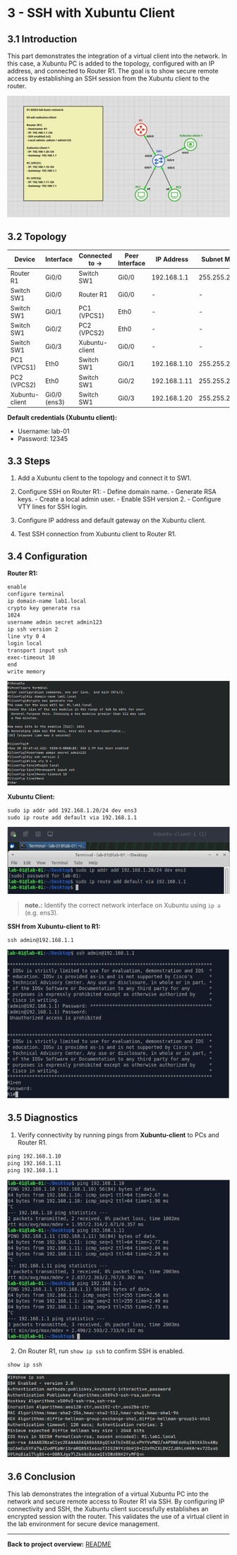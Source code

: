 # **3 - SSH with Xubuntu Client**

## **3.1 Introduction**

This part demonstrates the integration of a virtual client into the network. In this case, a Xubuntu PC is added to the topology, configured with an IP address, and connected to Router R1. The goal is to show secure remote access by establishing an SSH session from the Xubuntu client to the router.

![TOPOLOGY-map-3](images/Pasted%20image%2020250929021208.png)


## **3.2 Topology**

| Device         | Interface    | Connected to -> | Peer Interface | IP Address   | Subnet Mask   | Gateway     |
| -------------- | ------------ | --------------- | -------------- | ------------ | ------------- | ----------- |
| Router R1      | Gi0/0        | Switch SW1      | Gi0/0          | 192.168.1.1  | 255.255.255.0 | -           |
| Switch SW1     | Gi0/0        | Router R1       | Gi0/0          | -            | -             | -           |
| Switch SW1     | Gi0/1        | PC1 (VPCS1)     | Eth0           | -            | -             | -           |
| Switch SW1     | Gi0/2        | PC2 (VPCS2)     | Eth0           | -            | -             | -           |
| Switch SW1     | Gi0/3        | Xubuntu-client  | Gi0/0          | -            | -             | -           |
| PC1 (VPCS1)    | Eth0           | Switch SW1      | Gi0/1          | 192.168.1.10 | 255.255.255.0 | 192.168.1.1 |
| PC2 (VPCS2)    |Eth0           | Switch SW1      | Gi0/2          | 192.168.1.11 | 255.255.255.0 | 192.168.1.1 |
| Xubuntu-client | Gi0/0 (ens3) | Switch SW1      | Gi0/3          | 192.168.1.20 | 255.255.255.0 | 192.168.1.1 |

**Default credentials (Xubuntu client):**  

- Username: lab-01  
- Password: 12345


## **3.3 Steps**

1. Add a Xubuntu client to the topology and connect it to SW1.
    
2. Configure SSH on Router R1:
       - Define domain name.
       - Generate RSA keys.
       - Create a local admin user.
       - Enable SSH version 2.
       - Configure VTY lines for SSH login.
    
3. Configure IP address and default gateway on the Xubuntu client.
    
    
4. Test SSH connection from Xubuntu client to Router R1.

## **3.4 Configuration**

**Router R1:**

```plaintext
enable
configure terminal
ip domain-name lab1.local
crypto key generate rsa
1024
username admin secret admin123
ip ssh version 2
line vty 0 4
login local
transport input ssh
exec-timeout 10
end
write memory
```
![SSH-R1](images/Pasted%20image%2020250928225120.png)

**Xubuntu Client:**

```plaintext
sudo ip addr add 192.168.1.20/24 dev ens3
sudo ip route add default via 192.168.1.1
```
![Xubuntu-client](images/Pasted%20image%2020250929012344.png)

>**note.:** Identify the correct network interface on Xubuntu using `ip a` (e.g. ens3).


**SSH from Xubuntu-client to R1:**

```
ssh admin@192.168.1.1
```
![SSH](images/Pasted%20image%2020250929012614.png)

## **3.5 Diagnostics**

1. Verify connectivity by running pings from **Xubuntu-client** to PCs and Router R1.
    

```text
ping 192.168.1.10
ping 192.168.1.11
ping 192.168.1.1
```
![xubuntu-clien-ping-test](images/Pasted%20image%2020250929012924.png)

2. On Router R1, run `show ip ssh` to confirm SSH is enabled.
    

```text
show ip ssh
```
![SSH-test](images/Pasted%20image%2020250929013118.png)


## **3.6 Conclusion**

This lab demonstrates the integration of a virtual Xubuntu PC into the network and secure remote access to Router R1 via SSH. By configuring IP connectivity and SSH, the Xubuntu client successfully establishes an encrypted session with the router. This validates the use of a virtual client in the lab environment for secure device management.

---

**Back to project overview:** [README](README.md)
